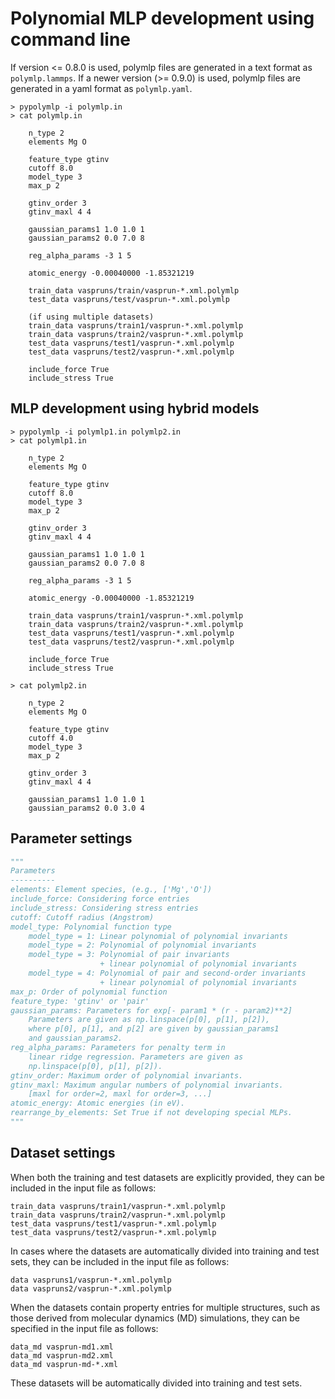 # Polynomial MLP development using command line

If version <= 0.8.0 is used, polymlp files are generated in a text format as `polymlp.lammps`.
If a newer version (>= 0.9.0) is used, polymlp files are generated in a yaml format as `polymlp.yaml`.

```shell
> pypolymlp -i polymlp.in
> cat polymlp.in

    n_type 2
    elements Mg O

    feature_type gtinv
    cutoff 8.0
    model_type 3
    max_p 2

    gtinv_order 3
    gtinv_maxl 4 4

    gaussian_params1 1.0 1.0 1
    gaussian_params2 0.0 7.0 8

    reg_alpha_params -3 1 5

    atomic_energy -0.00040000 -1.85321219

    train_data vaspruns/train/vasprun-*.xml.polymlp
    test_data vaspruns/test/vasprun-*.xml.polymlp

    (if using multiple datasets)
    train_data vaspruns/train1/vasprun-*.xml.polymlp
    train_data vaspruns/train2/vasprun-*.xml.polymlp
    test_data vaspruns/test1/vasprun-*.xml.polymlp
    test_data vaspruns/test2/vasprun-*.xml.polymlp

    include_force True
    include_stress True
```


## MLP development using hybrid models

```shell
> pypolymlp -i polymlp1.in polymlp2.in
> cat polymlp1.in

    n_type 2
    elements Mg O

    feature_type gtinv
    cutoff 8.0
    model_type 3
    max_p 2

    gtinv_order 3
    gtinv_maxl 4 4

    gaussian_params1 1.0 1.0 1
    gaussian_params2 0.0 7.0 8

    reg_alpha_params -3 1 5

    atomic_energy -0.00040000 -1.85321219

    train_data vaspruns/train1/vasprun-*.xml.polymlp
    train_data vaspruns/train2/vasprun-*.xml.polymlp
    test_data vaspruns/test1/vasprun-*.xml.polymlp
    test_data vaspruns/test2/vasprun-*.xml.polymlp

    include_force True
    include_stress True

> cat polymlp2.in

    n_type 2
    elements Mg O

    feature_type gtinv
    cutoff 4.0
    model_type 3
    max_p 2

    gtinv_order 3
    gtinv_maxl 4 4

    gaussian_params1 1.0 1.0 1
    gaussian_params2 0.0 3.0 4
```

## Parameter settings
```python
"""
Parameters
----------
elements: Element species, (e.g., ['Mg','O'])
include_force: Considering force entries
include_stress: Considering stress entries
cutoff: Cutoff radius (Angstrom)
model_type: Polynomial function type
    model_type = 1: Linear polynomial of polynomial invariants
    model_type = 2: Polynomial of polynomial invariants
    model_type = 3: Polynomial of pair invariants
                    + linear polynomial of polynomial invariants
    model_type = 4: Polynomial of pair and second-order invariants
                    + linear polynomial of polynomial invariants
max_p: Order of polynomial function
feature_type: 'gtinv' or 'pair'
gaussian_params: Parameters for exp[- param1 * (r - param2)**2]
    Parameters are given as np.linspace(p[0], p[1], p[2]),
    where p[0], p[1], and p[2] are given by gaussian_params1
    and gaussian_params2.
reg_alpha_params: Parameters for penalty term in
    linear ridge regression. Parameters are given as
    np.linspace(p[0], p[1], p[2]).
gtinv_order: Maximum order of polynomial invariants.
gtinv_maxl: Maximum angular numbers of polynomial invariants.
    [maxl for order=2, maxl for order=3, ...]
atomic_energy: Atomic energies (in eV).
rearrange_by_elements: Set True if not developing special MLPs.
"""
```

## Dataset settings

When both the training and test datasets are explicitly provided, they can be included in the input file as follows:

```
train_data vaspruns/train1/vasprun-*.xml.polymlp
train_data vaspruns/train2/vasprun-*.xml.polymlp
test_data vaspruns/test1/vasprun-*.xml.polymlp
test_data vaspruns/test2/vasprun-*.xml.polymlp
```

In cases where the datasets are automatically divided into training and test sets, they can be included in the input file as follows:

```
data vaspruns1/vasprun-*.xml.polymlp
data vaspruns2/vasprun-*.xml.polymlp
```

When the datasets contain property entries for multiple structures, such as those derived from molecular dynamics (MD) simulations, they can be specified in the input file as follows:

```
data_md vasprun-md1.xml
data_md vasprun-md2.xml
data_md vasprun-md-*.xml
```

These datasets will be automatically divided into training and test sets.
